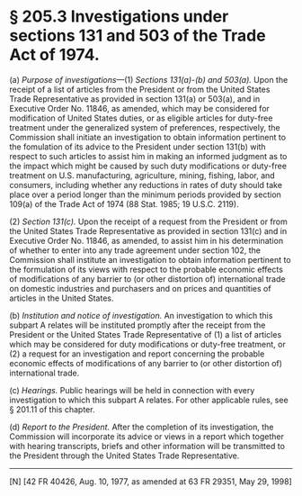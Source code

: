 # § 205.3   Investigations under sections 131 and 503 of the Trade Act of 1974.

(a) *Purpose of investigations*—(1) *Sections 131(a)-(b) and 503(a).* Upon the receipt of a list of articles from the President or from the United States Trade Representative as provided in section 131(a) or 503(a), and in Executive Order No. 11846, as amended, which may be considered for modification of United States duties, or as eligible articles for duty-free treatment under the generalized system of preferences, respectively, the Commission shall initiate an investigation to obtain information pertinent to the fomulation of its advice to the President under section 131(b) with respect to such articles to assist him in making an informed judgment as to the impact which might be caused by such duty modifications or duty-free treatment on U.S. manufacturing, agriculture, mining, fishing, labor, and consumers, including whether any reductions in rates of duty should take place over a period longer than the minimum periods provided by section 109(a) of the Trade Act of 1974 (88 Stat. 1985; 19 U.S.C. 2119).


(2) *Section 131(c).* Upon the receipt of a request from the President or from the United States Trade Representative as provided in section 131(c) and in Executive Order No. 11846, as amended, to assist him in his determination of whether to enter into any trade agreement under section 102, the Commission shall institute an investigation to obtain information pertinent to the formulation of its views with respect to the probable economic effects of modifications of any barrier to (or other distortion of) international trade on domestic industries and purchasers and on prices and quantities of articles in the United States.


(b) *Institution and notice of investigation.* An investigation to which this subpart A relates will be instituted promptly after the receipt from the President or the United States Trade Representative of (1) a list of articles which may be considered for duty modifications or duty-free treatment, or (2) a request for an investigation and report concerning the probable economic effects of modifications of any barrier to (or other distortion of) international trade.


(c) *Hearings.* Public hearings will be held in connection with every investigation to which this subpart A relates. For other applicable rules, see § 201.11 of this chapter.


(d) *Report to the President.* After the completion of its investigation, the Commission will incorporate its advice or views in a report which together with hearing transcripts, briefs and other information will be transmitted to the President through the United States Trade Representative.



---

[N] [42 FR 40426, Aug. 10, 1977, as amended at 63 FR 29351, May 29, 1998]




